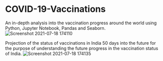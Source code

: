 # COVID-19-Vaccinations
An in-depth analysis into the vaccination progress around the world using Python, Jupyter Notebook, Pandas and Seaborn.
![Screenshot 2021-07-18 174110](https://user-images.githubusercontent.com/36073547/126066500-b47bd2ca-2ecb-4273-936f-628e3cf685c9.png)


Projection of the status of vaccinations in India 50 days into the future for the purpose of understanding the future progress in the vaccination status of India.
![Screenshot 2021-07-18 174135](https://user-images.githubusercontent.com/36073547/126066512-51a11b07-df34-4a49-ace4-a44ffae2b9c0.png)

